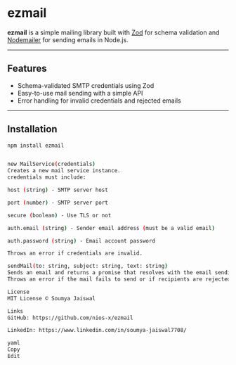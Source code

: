 # ezmail

**ezmail** is a simple mailing library built with [Zod](https://github.com/colinhacks/zod) for schema validation and [Nodemailer](https://nodemailer.com/about/) for sending emails in Node.js.

---

## Features

- Schema-validated SMTP credentials using Zod
- Easy-to-use mail sending with a simple API
- Error handling for invalid credentials and rejected emails

---

## Installation

```bash
npm install ezmail


new MailService(credentials)
Creates a new mail service instance.
credentials must include:

host (string) - SMTP server host

port (number) - SMTP server port

secure (boolean) - Use TLS or not

auth.email (string) - Sender email address (must be a valid email)

auth.password (string) - Email account password

Throws an error if credentials are invalid.

sendMail(to: string, subject: string, text: string)
Sends an email and returns a promise that resolves with the email sending result.
Throws an error if the mail fails to send or if recipients are rejected.

License
MIT License © Soumya Jaiswal

Links
GitHub: https://github.com/nios-x/ezmail

LinkedIn: https://www.linkedin.com/in/soumya-jaiswal7708/

yaml
Copy
Edit
